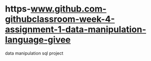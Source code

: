 # https-www.github.com-githubclassroom-week-4-assignment-1-data-manipulation-language-givee
data manipulation sql project
